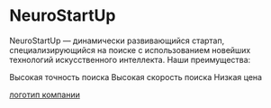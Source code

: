# NeuroStartUp
NeuroStartUp — динамически развивающийся стартап, специализирующийся на поиске с использованием новейших технологий искусственного интеллекта. Наши преимущества:

Высокая точность поиска
Высокая скорость поиска
Низкая цена

[логотип компании](https://github.com/netology-ds-team/git-homeworks/blob/main/1_self/logo.png?raw=true)